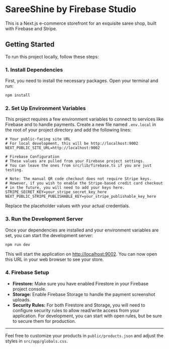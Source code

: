 # SareeShine by Firebase Studio

This is a Next.js e-commerce storefront for an exquisite saree shop, built with Firebase and Stripe.

## Getting Started

To run this project locally, follow these steps:

### 1. Install Dependencies

First, you need to install the necessary packages. Open your terminal and run:

```bash
npm install
```

### 2. Set Up Environment Variables

This project requires a few environment variables to connect to services like Firebase and to handle payments. Create a new file named `.env.local` in the root of your project directory and add the following lines:

```
# Your public-facing site URL
# For local development, this will be http://localhost:9002
NEXT_PUBLIC_SITE_URL=http://localhost:9002

# Firebase Configuration
# These values are pulled from your Firebase project settings.
# You can leave the ones from src/lib/firebase.ts if you are just testing.

# Note: The manual QR code checkout does not require Stripe keys.
# However, if you wish to enable the Stripe-based credit card checkout
# in the future, you will need to add your keys here.
STRIPE_SECRET_KEY=your_stripe_secret_key_here
NEXT_PUBLIC_STRIPE_PUBLISHABLE_KEY=your_stripe_publishable_key_here
```

Replace the placeholder values with your actual credentials.

### 3. Run the Development Server

Once your dependencies are installed and your environment variables are set, you can start the development server:

```bash
npm run dev
```

This will start the application on [http://localhost:9002](http://localhost:9002). You can now open this URL in your web browser to see your store.

### 4. Firebase Setup

- **Firestore:** Make sure you have enabled Firestore in your Firebase project console.
- **Storage:** Enable Firebase Storage to handle the payment screenshot uploads.
- **Security Rules:** For both Firestore and Storage, you will need to configure security rules to allow read/write access from your application. For development, you can start with open rules, but be sure to secure them for production.

---

Feel free to customize your products in `public/products.json` and adjust the styles in `src/app/globals.css`.
